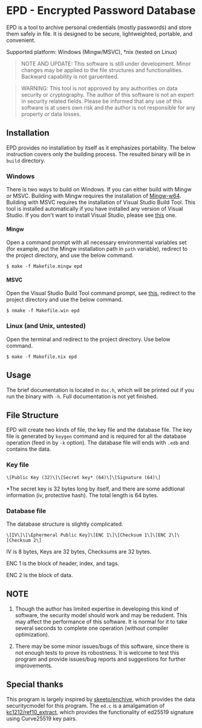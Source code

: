 # EPD - Encrypted Password Database

EPD is a tool to archive personal credentials (mostly passwords) and 
store them safely in file. It is designed to be secure, lightweighted, 
portable, and convenient. 

Supported platform: Windows (Mingw/MSVC), *nix (tested on Linux)

> NOTE AND UPDATE: This software is still under development. Minor changes 
may be applied to the file structures and functionalities. Backward 
capability is not garuenteed.

> WARNING: This tool is not approved by any authorities on data security
or cryptography. The author of this software is not an expert in security 
related fields. Please be informed that any use of this software is at users
own risk and the author is not responsible for any property or data losses.

## Installation

EPD provides no installation by itself as it emphasizes portability. The 
below instruction covers only the building process. The resulted binary will
be in `build` directory.

### Windows

There is two ways to build on Windows. If you can either build with Mingw or
MSVC. Building with Mingw requires the installation of 
[Mingw-w64](https://sourceforge.net/projects/mingw-w64/). Building
with MSVC requires the installation of Visual Studio Build Tool. This tool is
installed automatically if you have installed any version of Visual Studio.
If you don't want to install Visual Studio, please see 
[this](https://msdn.microsoft.com/en-us/library/f35ctcxw.aspx) one.

#### Mingw

Open a command prompt with all necessary environmental variables set (for
example, put the Mingw installation path in `path` variable), redirect to
the project directory, and use the below command.

    $ make -f Makefile.mingw epd
    
#### MSVC

Open the Visual Studio Build Tool command prompt, see 
[this](https://msdn.microsoft.com/en-us/library/f35ctcxw.aspx), redirect to 
the project directory and use the below command.

    $ nmake -f Makefile.win epd
    
### Linux (and Unix, untested)

Open the terminal and redirect to the project directory. Use below command.

    $ make -f Makefile.nix epd
    
## Usage

The brief documentation is located in `doc.h`, which will be printed out
if you run the binary with `-h`. Full documentation is not yet finished.

## File Structure

EPD will create two kinds of file, the key file and the database file.
The key file is generated by `keygen` command and is required for all the
database operation (feed in by `-k` option). The database file will ends with
`.edb` and contains the data.

### Key file

```
\[Public Key (32)\]\[Secret key* (64)\]\[Signature (64)\]
```

*The secret key is 32 bytes long by itself, and there are some addtional 
information (iv, protective hash). The total length is 64 bytes.

### Database file

The database structure is slightly complicated.

```
\[IV\]\[\Ephermeral Public Key]\[ENC 1\]\[Checksum 1\]\[ENC 2\]\[Checksum 2\]
```

IV is 8 bytes, Keys are 32 bytes, Checksums are 32 bytes.

ENC 1 is the block of header, index, and tags.

ENC 2 is the block of data.

## NOTE

1. Though the author has limited expertise in developing this kind of software,
the security model should work and may be redudent. This may affect the 
performance of this software. It is normal for it to take several seconds to 
complete one operation (without compiler optimization).

2. There may be some minor issues/bugs of this software, since there is not 
enough tests to prove its robostness. It is welcome to test this program and 
provide issues/bug reports and suggestions for further improvements.

## Special thanks

This program is largely inspired by 
[skeeto/enchive](https://github.com/skeeto/enchive), which provides the data 
securitycmodel for this program. The `ed.c` is a amalgamation of 
[kc1212/ref10_extract](https://github.com/kc1212/ref10_extract), which 
provides the functionality of ed25519 signature using Curve25519 key pairs.


